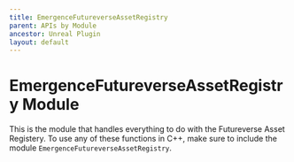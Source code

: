 ```yaml
---
title: EmergenceFutureverseAssetRegistry
parent: APIs by Module
ancestor: Unreal Plugin
layout: default
---
```


# EmergenceFutureverseAssetRegistry Module

This is the module that handles everything to do with the Futureverse Asset Registery. To use any of these functions in C++, make sure to include the module `EmergenceFutureverseAssetRegistry`.
